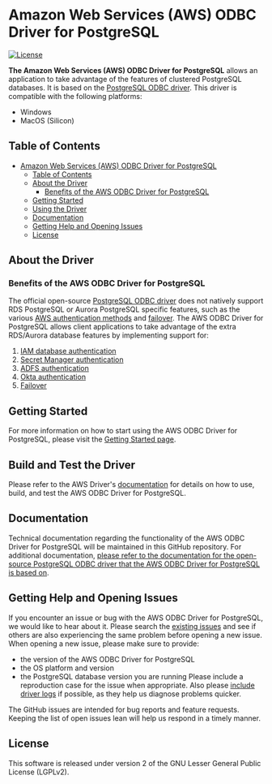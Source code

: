 # Amazon Web Services (AWS) ODBC Driver for PostgreSQL

[![License](https://img.shields.io/badge/license-LGPLv2-blue)](LICENSE)

**The Amazon Web Services (AWS) ODBC Driver for PostgreSQL** allows an application to take advantage of the features of clustered PostgreSQL databases. It is based on the [PostgreSQL ODBC driver](https://odbc.postgresql.org/).
This driver is compatible with the following platforms:
- Windows
- MacOS (Silicon)

## Table of Contents

- [Amazon Web Services (AWS) ODBC Driver for PostgreSQL](#amazon-web-services-aws-odbc-driver-for-postgresql)
  - [Table of Contents](#table-of-contents)
  - [About the Driver](#about-the-driver)
    - [Benefits of the AWS ODBC Driver for PostgreSQL](#benefits-of-the-aws-odbc-driver-for-postgresql)
  - [Getting Started](#getting-started)
  - [Using the Driver](#build-and-test-the-driver)
  - [Documentation](#documentation)
  - [Getting Help and Opening Issues](#getting-help-and-opening-issues)
  - [License](#license)

## About the Driver

### Benefits of the AWS ODBC Driver for PostgreSQL

The official open-source [PostgreSQL ODBC driver](https://git.postgresql.org/gitweb/?p=postgresql.git;a=tree;h=refs/heads/master;hb=refs/heads/master) does not natively support RDS PostgreSQL or Aurora PostgreSQL specific features, such as the various [AWS authentication methods](./docs/using-the-aws-driver/authentication/authentication.md) and [failover](./docs/using-the-aws-driver/failover/failover.md).
The AWS ODBC Driver for PostgreSQL allows client applications to take advantage of the extra RDS/Aurora database features by implementing support for:
1. [IAM database authentication](./docs/using-the-aws-driver/authentication/iam_authentication.md)
2. [Secret Manager authentication](./docs/using-the-aws-driver/authentication/secret_manager_authentication.md)
3. [ADFS authentication](./docs/using-the-aws-driver/authentication/adfs_authentication.md)
4. [Okta authentication](./docs/using-the-aws-driver/authentication/okta_authentication.md)
5. [Failover](./docs/using-the-aws-driver/failover/failover.md)

## Getting Started

For more information on how to start using the AWS ODBC Driver for PostgreSQL, please visit the [Getting Started page](./docs/getting_started.md).

## Build and Test the Driver

Please refer to the AWS Driver's [documentation](./docs/readme.md) for details on how to use, build, and test the AWS ODBC Driver for PostgreSQL.

## Documentation

Technical documentation regarding the functionality of the AWS ODBC Driver for PostgreSQL will be maintained in this GitHub repository. For additional documentation, [please refer to the documentation for the open-source PostgreSQL ODBC driver that the AWS ODBC Driver for PostgreSQL is based on](https://odbc.postgresql.org/).

## Getting Help and Opening Issues

If you encounter an issue or bug with the AWS ODBC Driver for PostgreSQL, we would like to hear about it. Please search the [existing issues](https://github.com/aws/aws-pgsql-odbc/issues) and see if others are also experiencing the same problem before opening a new issue. When opening a new issue, please make sure to provide:

- the version of the AWS ODBC Driver for PostgreSQL
- the OS platform and version
- the PostgreSQL database version you are running
  Please include a reproduction case for the issue when appropriate. Also please [include driver logs](./docs/using-the-aws-driver/using_the_aws_driver.md#logging) if possible, as they help us diagnose problems quicker.

The GitHub issues are intended for bug reports and feature requests. Keeping the list of open issues lean will help us respond in a timely manner.

## License

This software is released under version 2 of the GNU Lesser General Public License (LGPLv2).
